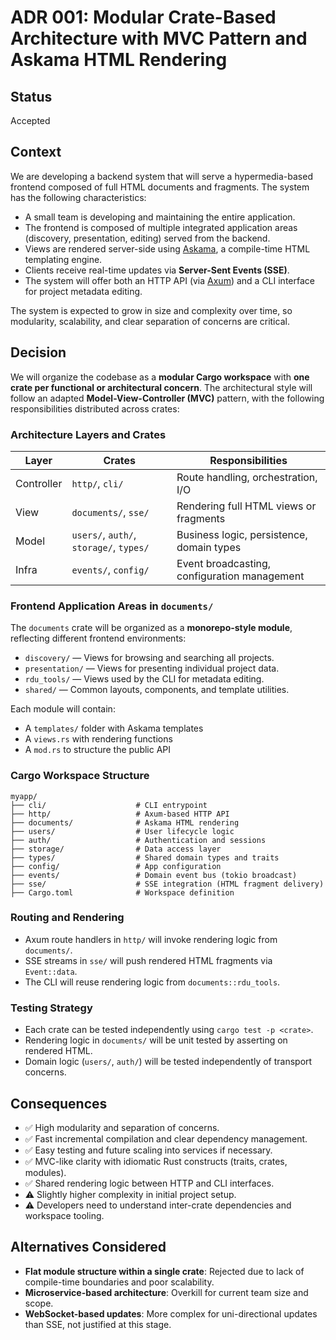 # ADR 001: Modular Crate-Based Architecture with MVC Pattern and Askama HTML Rendering

## Status
Accepted

## Context

We are developing a backend system that will serve a hypermedia-based frontend composed of full HTML documents and fragments. The system has the following characteristics:

- A small team is developing and maintaining the entire application.
- The frontend is composed of multiple integrated application areas (discovery, presentation, editing) served from the backend.
- Views are rendered server-side using [Askama](https://github.com/djc/askama), a compile-time HTML templating engine.
- Clients receive real-time updates via **Server-Sent Events (SSE)**.
- The system will offer both an HTTP API (via [Axum](https://github.com/tokio-rs/axum)) and a CLI interface for project metadata editing.

The system is expected to grow in size and complexity over time, so modularity, scalability, and clear separation of concerns are critical.

## Decision

We will organize the codebase as a **modular Cargo workspace** with **one crate per functional or architectural concern**. The architectural style will follow an adapted **Model-View-Controller (MVC)** pattern, with the following responsibilities distributed across crates:

### Architecture Layers and Crates

| Layer       | Crates                          | Responsibilities                                 |
|-------------|----------------------------------|--------------------------------------------------|
| Controller  | `http/`, `cli/`                 | Route handling, orchestration, I/O               |
| View        | `documents/`, `sse/`            | Rendering full HTML views or fragments           |
| Model       | `users/`, `auth/`, `storage/`, `types/` | Business logic, persistence, domain types         |
| Infra       | `events/`, `config/`            | Event broadcasting, configuration management     |

### Frontend Application Areas in `documents/`

The `documents` crate will be organized as a **monorepo-style module**, reflecting different frontend environments:

- `discovery/` — Views for browsing and searching all projects.
- `presentation/` — Views for presenting individual project data.
- `rdu_tools/` — Views used by the CLI for metadata editing.
- `shared/` — Common layouts, components, and template utilities.

Each module will contain:
- A `templates/` folder with Askama templates
- A `views.rs` with rendering functions
- A `mod.rs` to structure the public API

### Cargo Workspace Structure

```
myapp/
├── cli/                    # CLI entrypoint
├── http/                   # Axum-based HTTP API
├── documents/              # Askama HTML rendering
├── users/                  # User lifecycle logic
├── auth/                   # Authentication and sessions
├── storage/                # Data access layer
├── types/                  # Shared domain types and traits
├── config/                 # App configuration
├── events/                 # Domain event bus (tokio broadcast)
├── sse/                    # SSE integration (HTML fragment delivery)
├── Cargo.toml              # Workspace definition
```

### Routing and Rendering

- Axum route handlers in `http/` will invoke rendering logic from `documents/`.
- SSE streams in `sse/` will push rendered HTML fragments via `Event::data`.
- The CLI will reuse rendering logic from `documents::rdu_tools`.

### Testing Strategy

- Each crate can be tested independently using `cargo test -p <crate>`.
- Rendering logic in `documents/` will be unit tested by asserting on rendered HTML.
- Domain logic (`users/`, `auth/`) will be tested independently of transport concerns.

## Consequences

- ✅ High modularity and separation of concerns.
- ✅ Fast incremental compilation and clear dependency management.
- ✅ Easy testing and future scaling into services if necessary.
- ✅ MVC-like clarity with idiomatic Rust constructs (traits, crates, modules).
- ✅ Shared rendering logic between HTTP and CLI interfaces.
- ⚠ Slightly higher complexity in initial project setup.
- ⚠ Developers need to understand inter-crate dependencies and workspace tooling.

## Alternatives Considered

- **Flat module structure within a single crate**: Rejected due to lack of compile-time boundaries and poor scalability.
- **Microservice-based architecture**: Overkill for current team size and scope.
- **WebSocket-based updates**: More complex for uni-directional updates than SSE, not justified at this stage.
